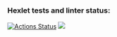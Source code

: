 ### Hexlet tests and linter status:
[![Actions Status](https://github.com/AnnaAndreevnaZemskova/frontend-project-46/actions/workflows/hexlet-check.yml/badge.svg)](https://github.com/AnnaAndreevnaZemskova/frontend-project-46/actions)
<a href="https://codeclimate.com/github/AnnaAndreevnaZemskova/frontend-project-46/maintainability"><img src="https://api.codeclimate.com/v1/badges/d2ae087d7b4328b00451/maintainability" /></a>